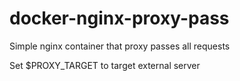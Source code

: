 # docker-nginx-proxy-pass
Simple nginx container that proxy passes all requests

Set $PROXY_TARGET to target external server
